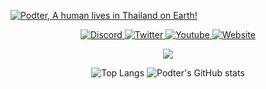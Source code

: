 [![Podter, A human lives in Thailand on Earth!](https://pimp-my-readme.webapp.io/pimp-my-readme/wavy-banner?subtitle=A%20human%20lives%20in%20Thailand%20on%20Earth%21&title=Podter)](https://podter.xyz)
<p align="center">
    <a href="https://discord.com/users/331793642689789962">
        <img alt="Discord" src="https://dcbadge.vercel.app/api/shield/331793642689789962?compact=true&theme=blurple">
    </a>
    <a href="https://twitter.com/Real_Podter">
        <img alt="Twitter" src="https://img.shields.io/twitter/follow/Real_Podter?label=Twitter&logo=twitter&style=for-the-badge&color=1DA1F2&labelColor=1DA1F2&logoColor=white">
    </a>
    <a href="https://www.youtube.com/channel/UCjeDmcOZMGxqsvOmQXLN1qQ">
        <img alt="Youtube" src="https://img.shields.io/youtube/channel/subscribers/UCjeDmcOZMGxqsvOmQXLN1qQ?logo=youtube&style=for-the-badge&label=Youtube&color=FF0000&labelColor=FF0000&logoColor=white">
    </a>
    <a href="https://podter.xyz/">
        <img alt="Website" src="https://img.shields.io/badge/website-000000?style=for-the-badge&logo=About.me&logoColor=white">
    </a>
</p>

<p align="center">
    <img src="https://skillicons.dev/icons?i=lua,nodejs,ts,js,docker,linux" />
</p>

<p align="center">
    <img alt="Top Langs" src="https://github-readme-stats.vercel.app/api/top-langs/?username=podter&bg_color=161320&text_color=D9E0EE&icon_color=F28FAD&title_color=F28FAD&langs_count=3">
    <img alt="Podter's GitHub stats" src="https://github-readme-stats.vercel.app/api?username=podter&line_height=27&show_icons=true&count_private=true&bg_color=161320&text_color=D9E0EE&icon_color=F28FAD&title_color=F28FAD">
</p>

<!-- ![github contribution grid snake animation](https://raw.githubusercontent.com/Podter/Podter/output/github-contribution-grid-snake-dark.svg#gh-dark-mode-only)![github contribution grid snake animation](https://raw.githubusercontent.com/Podter/Podter/output/github-contribution-grid-snake.svg#gh-light-mode-only) -->

